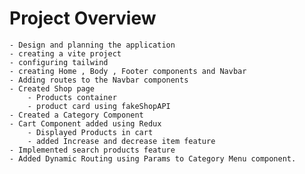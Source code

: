 # Project Overview
    - Design and planning the application 
    - creating a vite project 
    - configuring tailwind 
    - creating Home , Body , Footer components and Navbar 
    - Adding routes to the Navbar components
    - Created Shop page 
        - Products container 
        - product card using fakeShopAPI
    - Created a Category Component
    - Cart Component added using Redux 
        - Displayed Products in cart 
        - added Increase and decrease item feature
    - Implemented search products feature 
    - Added Dynamic Routing using Params to Category Menu component.



